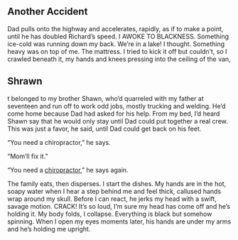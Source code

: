 ## Another Accident
Dad pulls onto the highway and accelerates, rapidly, as if to make a point, until he has doubled Richard’s speed.
I AWOKE TO BLACKNESS. Something ice-cold was running down my back. We’re in a lake! I thought. Something heavy was on top of me. The mattress. I tried to kick it off but couldn’t, so I crawled beneath it, my hands and knees pressing into the ceiling of the van, 

## Shrawn
t belonged to my brother Shawn, who’d quarreled with my father at seventeen and run off to work odd jobs, mostly trucking and welding. He’d come home because Dad had asked for his help. From my bed, I’d heard Shawn say that he would only stay until Dad could put together a real crew. This was just a favor, he said, until Dad could get back on his feet.

“You need a chiropractor,” he says.

“Mom’ll fix it.”

“You need a [chiropractor](https://www.youtube.com/watch?v=ZBY5UC9bgbk),” he says again.

The family eats, then disperses. I start the dishes. My hands are in the hot, soapy water when I hear a step behind me and feel thick, callused hands wrap around my skull. Before I can react, he jerks my head with a swift, savage motion. CRACK! It’s so loud, I’m sure my head has come off and he’s holding it. My body folds, I collapse. Everything is black but somehow spinning. When I open my eyes moments later, his hands are under my arms and he’s holding me upright.